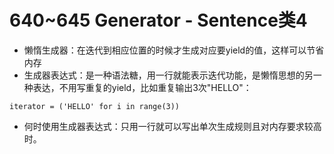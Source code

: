 # 640~645 Generator - Sentence类4
 
 - 懒惰生成器：在迭代到相应位置的时候才生成对应要yield的值，这样可以节省内存
 - 生成器表达式：是一种语法糖，用一行就能表示迭代功能，是懒惰思想的另一种表达，不用写重复的yield，比如重复输出3次"HELLO"：
 ```python3
 iterator = ('HELLO' for i in range(3))
 ```
 - 何时使用生成器表达式：只用一行就可以写出单次生成规则且对内存要求较高时。
